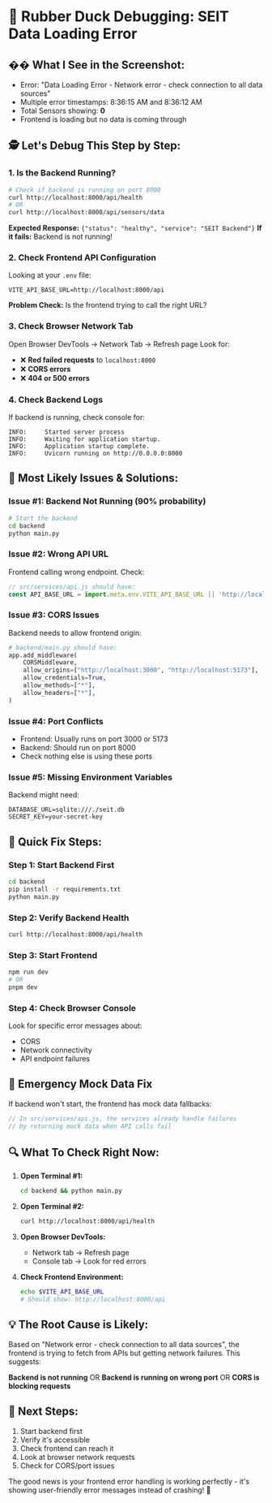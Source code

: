 # 🦆 Rubber Duck Debugging: SEIT Data Loading Error

## �� **What I See in the Screenshot:**
- Error: "Data Loading Error - Network error - check connection to all data sources"
- Multiple error timestamps: 8:36:15 AM and 8:36:12 AM  
- Total Sensors showing: **0**
- Frontend is loading but no data is coming through

## 🕵️ **Let's Debug This Step by Step:**

### **1. Is the Backend Running?**
```bash
# Check if backend is running on port 8000
curl http://localhost:8000/api/health
# OR
curl http://localhost:8000/api/sensors/data
```

**Expected Response:** `{"status": "healthy", "service": "SEIT Backend"}`
**If it fails:** Backend is not running!

### **2. Check Frontend API Configuration**
Looking at your `.env` file:
```env
VITE_API_BASE_URL=http://localhost:8000/api
```

**Problem Check:** Is the frontend trying to call the right URL?

### **3. Check Browser Network Tab**
Open Browser DevTools → Network Tab → Refresh page
Look for:
- ❌ **Red failed requests** to `localhost:8000`
- ❌ **CORS errors** 
- ❌ **404 or 500 errors**

### **4. Check Backend Logs**
If backend is running, check console for:
```
INFO:     Started server process
INFO:     Waiting for application startup.
INFO:     Application startup complete.
INFO:     Uvicorn running on http://0.0.0.0:8000
```

## 🔧 **Most Likely Issues & Solutions:**

### **Issue #1: Backend Not Running** (90% probability)
```bash
# Start the backend
cd backend
python main.py
```

### **Issue #2: Wrong API URL** 
Frontend calling wrong endpoint. Check:
```javascript
// src/services/api.js should have:
const API_BASE_URL = import.meta.env.VITE_API_BASE_URL || 'http://localhost:8000/api';
```

### **Issue #3: CORS Issues**
Backend needs to allow frontend origin:
```python
# backend/main.py should have:
app.add_middleware(
    CORSMiddleware,
    allow_origins=["http://localhost:3000", "http://localhost:5173"],
    allow_credentials=True,
    allow_methods=["*"],
    allow_headers=["*"],
)
```

### **Issue #4: Port Conflicts**
- Frontend: Usually runs on port 3000 or 5173
- Backend: Should run on port 8000
- Check nothing else is using these ports

### **Issue #5: Missing Environment Variables**
Backend might need:
```env
DATABASE_URL=sqlite:///./seit.db
SECRET_KEY=your-secret-key
```

## 🎯 **Quick Fix Steps:**

### **Step 1: Start Backend First**
```bash
cd backend
pip install -r requirements.txt
python main.py
```

### **Step 2: Verify Backend Health**
```bash
curl http://localhost:8000/api/health
```

### **Step 3: Start Frontend**
```bash
npm run dev
# OR
pnpm dev
```

### **Step 4: Check Browser Console**
Look for specific error messages about:
- CORS
- Network connectivity  
- API endpoint failures

## 🚨 **Emergency Mock Data Fix**
If backend won't start, the frontend has mock data fallbacks:

```javascript
// In src/services/api.js, the services already handle failures
// by returning mock data when API calls fail
```

## 🔍 **What To Check Right Now:**

1. **Open Terminal #1:**
   ```bash
   cd backend && python main.py
   ```

2. **Open Terminal #2:**
   ```bash
   curl http://localhost:8000/api/health
   ```

3. **Open Browser DevTools:**
   - Network tab → Refresh page
   - Console tab → Look for red errors

4. **Check Frontend Environment:**
   ```bash
   echo $VITE_API_BASE_URL
   # Should show: http://localhost:8000/api
   ```

## 💡 **The Root Cause is Likely:**
Based on "Network error - check connection to all data sources", the frontend is trying to fetch from APIs but getting network failures. This suggests:

**Backend is not running** OR **Backend is running on wrong port** OR **CORS is blocking requests**

## 🎯 **Next Steps:**
1. Start backend first
2. Verify it's accessible  
3. Check frontend can reach it
4. Look at browser network requests
5. Check for CORS/port issues

The good news is your frontend error handling is working perfectly - it's showing user-friendly error messages instead of crashing! 🎉
